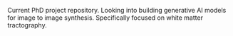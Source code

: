 Current PhD project repository. Looking into building generative AI models for image to image synthesis. Specifically focused on white matter tractography. 
